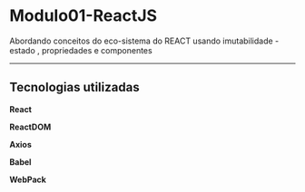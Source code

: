 <h1>Modulo01-ReactJS</h1>

<p>Abordando conceitos do eco-sistema do REACT usando imutabilidade - estado , propriedades e componentes</p>

---
## Tecnologias utilizadas

<b>React</b>

<b>ReactDOM</b>

<b>Axios</b>

<b>Babel</b>

<b>WebPack</b>


